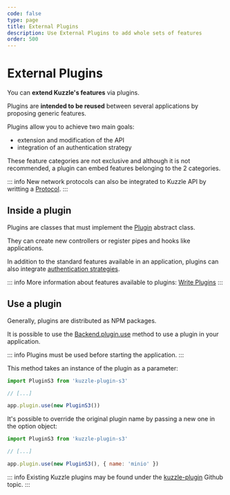 ```yaml
---
code: false
type: page
title: External Plugins
description: Use External Plugins to add whole sets of features
order: 500
---
```


# External Plugins

You can **extend Kuzzle's features** via plugins.

Plugins are **intended to be reused** between several applications by proposing generic features.

Plugins allow you to achieve two main goals:
 - extension and modification of the API
 - integration of an authentication strategy

These feature categories are not exclusive and although it is not recommended, a plugin can embed features belonging to the 2 categories.

::: info
New network protocols can also be integrated to Kuzzle API by writting a [Protocol](/core/2/guides/write-protocols).
::: 

## Inside a plugin

Plugins are classes that must implement the [Plugin](/core/2/framework/abstract-classes/plugin) abstract class.  

They can create new controllers or register pipes and hooks like applications.

In addition to the standard features available in an application, plugins can also integrate [authentication strategies](/core/2/guides/write-plugins/3-integrate-authentication-strategy).

::: info
More information about features available to plugins: [Write Plugins](/core/2/guides/write-plugins)
:::

## Use a plugin

Generally, plugins are distributed as NPM packages.  

It is possible to use the [Backend.plugin.use](/core/2/framework/classes/backend-plugin/use) method to use a plugin in your application.  

::: info
Plugins must be used before starting the application.
:::

This method takes an instance of the plugin as a parameter:

```js
import PluginS3 from 'kuzzle-plugin-s3'

// [...]

app.plugin.use(new PluginS3())
```

It's possible to override the original plugin name by passing a new one in the option object:

```js
import PluginS3 from 'kuzzle-plugin-s3'

// [...]

app.plugin.use(new PluginS3(), { name: 'minio' })
```

::: info
Existing Kuzzle plugins may be found under the [kuzzle-plugin](https://github.com/topics/kuzzle-plugin) Github topic.
:::
